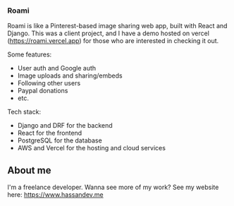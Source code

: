 ### Roami
Roami is like a Pinterest-based image sharing web app, built with React and Django. This was a client project, and I have a demo hosted on vercel (https://roami.vercel.app) for those who are interested in checking it out. 

Some features: 
- User auth and Google auth
- Image uploads and sharing/embeds
- Following other users
- Paypal donations
- etc.

Tech stack:
- Django and DRF for the backend
- React for the frontend
- PostgreSQL for the database
- AWS and Vercel for the hosting and cloud services

## About me
I'm a freelance developer. Wanna see more of my work? See my website here: https://www.hassandev.me
